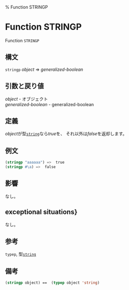 % Function STRINGP

# Function STRINGP


Function `STRINGP`


## 構文

`stringp` *object* => *generalized-boolean*


## 引数と戻り値

*object* - オブジェクト  
*generalized-boolean* - generalized-boolean


## 定義

*object*が型[`string`](16.2.string-system-class.html)なら*true*を、
それ以外は*false*を返却します。


## 例文

```lisp
(stringp "aaaaaa") =>  true
(stringp #\a) =>  false
```


## 影響

なし。


## exceptional situations}

なし。


## 参考

`typep`, 型[`string`](16.2.string-system-class.html)


## 備考

```lisp
(stringp object) ==  (typep object 'string)
```


